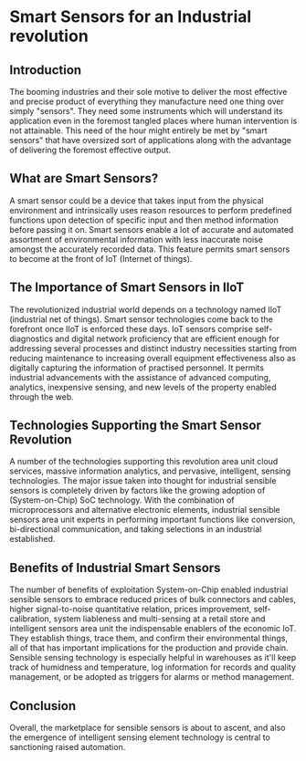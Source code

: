 # Smart Sensors for an Industrial revolution

## Introduction

The booming industries and their sole motive to deliver the most effective and precise product of everything they manufacture need one thing over simply "sensors". They need some instruments which will understand its application even in the foremost tangled places where human intervention is not attainable. This need of the hour might entirely be met by "smart sensors" that have oversized sort of applications along with the advantage of delivering the foremost effective output.

## What are Smart Sensors?

A smart sensor could be a device that takes input from the physical environment and intrinsically uses reason resources to perform predefined functions upon detection of specific input and then method information before passing it on. Smart sensors enable a lot of accurate and automated assortment of environmental information with less inaccurate noise amongst the accurately recorded data. This feature permits smart sensors to become at the front of IoT (Internet of things).

## The Importance of Smart Sensors in IIoT

The revolutionized industrial world depends on a technology named IIoT (industrial net of things). Smart sensor technologies come back to the forefront once IIoT is enforced these days. IoT sensors comprise self-diagnostics and digital network proficiency that are efficient enough for addressing several processes and distinct industry necessities starting from reducing maintenance to increasing overall equipment effectiveness also as digitally capturing the information of practised personnel. It permits industrial advancements with the assistance of advanced computing, analytics, inexpensive sensing, and new levels of the property enabled through the web.

## Technologies Supporting the Smart Sensor Revolution

A number of the technologies supporting this revolution area unit cloud services, massive information analytics, and pervasive, intelligent, sensing technologies. The major issue taken into thought for industrial sensible sensors is completely driven by factors like the growing adoption of (System-on-Chip) SoC technology. With the combination of microprocessors and alternative electronic elements, industrial sensible sensors area unit experts in performing important functions like conversion, bi-directional communication, and taking selections in an industrial established.

## Benefits of Industrial Smart Sensors

The number of benefits of exploitation System-on-Chip enabled industrial sensible sensors to embrace reduced prices of bulk connectors and cables, higher signal-to-noise quantitative relation, prices improvement, self-calibration, system liableness and multi-sensing at a retail store and intelligent sensors area unit the indispensable enablers of the economic IoT. They establish things, trace them, and confirm their environmental things, all of that has important implications for the production and provide chain. Sensible sensing technology is especially helpful in warehouses as it'll keep track of humidness and temperature, log information for records and quality management, or be adopted as triggers for alarms or method management.

## Conclusion

Overall, the marketplace for sensible sensors is about to ascent, and also the emergence of intelligent sensing element technology is central to sanctioning raised automation.